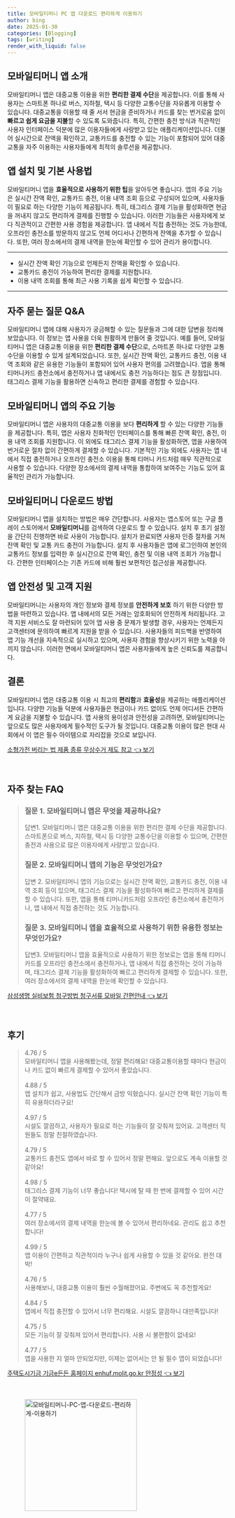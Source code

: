 ```yaml
---
title: 모바일티머니 PC 앱 다운로드 편리하게 이용하기
author: bing
date: 2025-01-30
categories: [Blogging]
tags: [writing]
render_with_liquid: false
---
```



<h2 id='모바일티머니_앱_소개'>모바일티머니 앱 소개</h2>

<p>모바일티머니 앱은 대중교통 이용을 위한 <b>편리한 결제 수단</b>을 제공합니다. 이를 통해 사용자는 스마트폰 하나로 버스, 지하철, 택시 등 다양한 교통수단을 자유롭게 이용할 수 있습니다. 대중교통을 이용할 때 줄 서서 현금을 준비하거나 카드를 찾는 번거로움 없이 <b>빠르고 쉽게 요금을 지불</b>할 수 있도록 도와줍니다. 특히, 간편한 충전 방식과 직관적인 사용자 인터페이스 덕분에 많은 이용자들에게 사랑받고 있는 애플리케이션입니다. 더불어 실시간으로 잔액을 확인하고, 교통카드를 충전할 수 있는 기능이 포함되어 있어 대중교통을 자주 이용하는 사용자들에게 최적의 솔루션을 제공합니다.</p>

<h2 id='앱_설치와_기본_사용법'>앱 설치 및 기본 사용법</h2>

<p>모바일티머니 앱을 <b>효율적으로 사용하기 위한 팁</b>을 알아두면 좋습니다. 앱의 주요 기능은 실시간 잔액 확인, 교통카드 충전, 이용 내역 조회 등으로 구성되어 있으며, 사용자들이 필요로 하는 다양한 기능이 제공됩니다. 특히, 태그리스 결제 기능을 활성화하면 현금을 꺼내지 않고도 편리하게 결제를 진행할 수 있습니다. 이러한 기능들은 사용자에게 보다 직관적이고 간편한 사용 경험을 제공합니다. 앱 내에서 직접 충전하는 것도 가능한데, 오프라인 충전소를 방문하지 않고도 언제 어디서나 간편하게 잔액을 추가할 수 있습니다. 또한, 여러 장소에서의 결제 내역을 한눈에 확인할 수 있어 관리가 용이합니다.</p>

<hr />

<ul>
    <li>실시간 잔액 확인 기능으로 언제든지 잔액을 확인할 수 있습니다.</li>
    <li>교통카드 충전이 가능하여 편리한 결제를 지원합니다.</li>
    <li>이용 내역 조회를 통해 최근 사용 기록을 쉽게 확인할 수 있습니다.</li>
</ul>

<hr />

<h2 id='자주_묻는_질문'>자주 묻는 질문 Q&A</h2>

<p>모바일티머니 앱에 대해 사용자가 궁금해할 수 있는 질문들과 그에 대한 답변을 정리해 보았습니다. 이 정보는 앱 사용을 더욱 원활하게 만들어 줄 것입니다. 예를 들어, 모바일티머니 앱은 대중교통 이용을 위한 <b>편리한 결제 수단</b>으로, 스마트폰 하나로 다양한 교통수단을 이용할 수 있게 설계되었습니다. 또한, 실시간 잔액 확인, 교통카드 충전, 이용 내역 조회와 같은 유용한 기능들이 포함되어 있어 사용자 편의를 고려했습니다. 앱을 통해 티머니카드 충전소에서 충전하거나 앱 내에서도 충전 가능하다는 점도 큰 장점입니다. 태그리스 결제 기능을 활용하면 신속하고 편리한 결제를 경험할 수 있습니다.</p>

<h2 id='앱_기능_상세'>모바일티머니 앱의 주요 기능</h2>

<p>모바일티머니 앱은 사용자의 대중교통 이용을 보다 <b>편리하게</b> 할 수 있는 다양한 기능들을 제공합니다. 특히, 앱은 사용자 친화적인 인터페이스를 통해 빠른 잔액 확인, 충전, 이용 내역 조회를 지원합니다. 이 외에도 태그리스 결제 기능을 활성화하면, 앱을 사용하여 번거로운 절차 없이 간편하게 결제할 수 있습니다. 기본적인 기능 외에도 사용자는 앱 내에서 직접 충전하거나 오프라인 충전소 이용을 통해 티머니 카드처럼 매우 직관적으로 사용할 수 있습니다. 다양한 장소에서의 결제 내역을 통합하여 보여주는 기능도 있어 효율적인 관리가 가능합니다.</p>

<h2 id='앱_다운로드_방법'>모바일티머니 다운로드 방법</h2>

<p>모바일티머니 앱을 설치하는 방법은 매우 간단합니다. 사용자는 앱스토어 또는 구글 플레이 스토어에서 <b>모바일티머니</b>를 검색하여 다운로드 할 수 있습니다. 설치 후 초기 설정을 간단히 진행하면 바로 사용이 가능합니다. 설치가 완료되면 사용자 인증 절차를 거쳐 잔액 확인 및 교통 카드 충전이 가능합니다. 설치 후 사용자들은 앱에 로그인하여 본인의 교통카드 정보를 입력한 후 실시간으로 잔액 확인, 충전 및 이용 내역 조회가 가능합니다. 간편한 인터페이스는 기존 카드에 비해 훨씬 보편적인 접근성을 제공합니다.</p>

<h2 id='앱_안전성_및_고객지원'>앱 안전성 및 고객 지원</h2>

<p>모바일티머니는 사용자의 개인 정보와 결제 정보를 <b>안전하게 보호</b> 하기 위한 다양한 방법을 마련하고 있습니다. 앱 내에서의 모든 거래는 암호화되어 안전하게 처리됩니다. 고객 지원 서비스도 잘 마련되어 있어 앱 사용 중 문제가 발생할 경우, 사용자는 언제든지 고객센터에 문의하여 빠르게 지원을 받을 수 있습니다. 사용자들의 피드백을 반영하여 앱 기능 개선을 지속적으로 실시하고 있으며, 사용자 경험을 향상시키기 위한 노력을 아끼지 않습니다. 이러한 면에서 모바일티머니 앱은 사용자들에게 높은 신뢰도를 제공합니다.</p>

<h2 id='결론'>결론</h2>

<p>모바일티머니 앱은 대중교통 이용 시 최고의 <b>편리함</b>과 <b>효율성</b>을 제공하는 애플리케이션입니다. 다양한 기능들 덕분에 사용자들은 현금이나 카드 없이도 언제 어디서든 간편하게 요금을 지불할 수 있습니다. 앱 사용의 용이성과 안전성을 고려하면, 모바일티머니는 앞으로도 많은 사용자에게 필수적인 도구가 될 것입니다. 대중교통 이용이 많은 현대 사회에서 이 앱은 필수 아이템으로 자리잡을 것으로 보입니다.</p>


<p><a class="click-button" title="소형가전 버리는 법 제품 종류 무상수거 제도 참고" href="https://somered.github.io/posts/%EC%86%8C%ED%98%95%EA%B0%80%EC%A0%84-%EB%B2%84%EB%A6%AC%EB%8A%94-%EB%B2%95-%EC%A0%9C%ED%92%88-%EC%A2%85%EB%A5%98-%EB%AC%B4%EC%83%81%EC%88%98%EA%B1%B0-%EC%A0%9C%EB%8F%84-%EC%B0%B8%EA%B3%A0/" rel="dofollow">소형가전 버리는 법 제품 종류 무상수거 제도 참고 👈 보기</a></p><br>
<h2 id='자주_찾는_FAQ'>자주 찾는 FAQ</h2>
<div itemscope="" itemtype="https://schema.org/FAQPage"> 
<blockquote> 
<div itemscope="" itemprop="mainEntity" itemtype="https://schema.org/Question"> 
<h3 itemprop="name">질문 1. 모바일티머니 앱은 무엇을 제공하나요?</h3> 
<div itemscope="" itemprop="acceptedAnswer" itemtype="https://schema.org/Answer"> 
<span itemprop="text"> 
<p>답변1. 모바일티머니 앱은 대중교통 이용을 위한 편리한 결제 수단을 제공합니다. 스마트폰으로 버스, 지하철, 택시 등 다양한 교통수단을 이용할 수 있으며, 간편한 충전과 사용으로 많은 이용자에게 사랑받고 있습니다.</p> 
</span> 
</div> 
</div> 
<div itemscope="" itemprop="mainEntity" itemtype="https://schema.org/Question"> 
<h3 itemprop="name">질문 2. 모바일티머니 앱의 기능은 무엇인가요?</h3> 
<div itemscope="" itemprop="acceptedAnswer" itemtype="https://schema.org/Answer"> 
<span itemprop="text"> 
<p>답변 2. 모바일티머니 앱의 기능으로는 실시간 잔액 확인, 교통카드 충전, 이용 내역 조회 등이 있으며, 태그리스 결제 기능을 활성화하여 빠르고 편리하게 결제를 할 수 있습니다. 또한, 앱을 통해 티머니카드처럼 오프라인 충전소에서 충전하거나, 앱 내에서 직접 충전하는 것도 가능합니다.</p> 
</span> 
</div> 
</div> 
<div itemscope="" itemprop="mainEntity" itemtype="https://schema.org/Question"> 
<h3 itemprop="name">질문 3. 모바일티머니 앱을 효율적으로 사용하기 위한 유용한 정보는 무엇인가요?</h3> 
<div itemscope="" itemprop="acceptedAnswer" itemtype="https://schema.org/Answer"> 
<span itemprop="text"> 
<p>답변3. 모바일티머니 앱을 효율적으로 사용하기 위한 정보로는 앱을 통해 티머니카드를 오프라인 충전소에서 충전하거나, 앱 내에서 직접 충전하는 것이 가능하며, 태그리스 결제 기능을 활성화하여 빠르고 편리하게 결제할 수 있습니다. 또한, 여러 장소에서의 결제 내역을 한눈에 확인할 수 있습니다.</p> 
</span> 
</div> 
</div> 
</blockquote> 
</div>
<p><a class="click-button" title="삼성생명 실비보험 청구방법 청구서류 모바일 간편안내" href="https://somered.github.io/posts/%EC%82%BC%EC%84%B1%EC%83%9D%EB%AA%85-%EC%8B%A4%EB%B9%84%EB%B3%B4%ED%97%98-%EC%B2%AD%EA%B5%AC%EB%B0%A9%EB%B2%95-%EC%B2%AD%EA%B5%AC%EC%84%9C%EB%A5%98-%EB%AA%A8%EB%B0%94%EC%9D%BC-%EA%B0%84%ED%8E%B8%EC%95%88%EB%82%B4/" rel="dofollow">삼성생명 실비보험 청구방법 청구서류 모바일 간편안내 👈 보기</a></p><br>
<h2 id='후기'>후기</h2>
<div itemscope itemtype="https://schema.org/Product">
  <blockquote>
  <div itemprop="review" itemscope itemtype="https://schema.org/Review">
      <div itemprop="reviewRating" itemscope itemtype="https://schema.org/Rating"> <span itemprop="ratingValue">4.76</span> / <span itemprop="bestRating">5</span> </div>
      <span itemprop="reviewBody">모바일티머니 앱을 사용해봤는데, 정말 편리해요! 대중교통이용할 때마다 현금이나 카드 없이 빠르게 결제할 수 있어서 좋았습니다.</span>
  </div>
  <br>
  <div itemprop="review" itemscope itemtype="https://schema.org/Review">
      <div itemprop="reviewRating" itemscope itemtype="https://schema.org/Rating"> <span itemprop="ratingValue">4.88</span> / <span itemprop="bestRating">5</span> </div>
      <span itemprop="reviewBody">앱 설치가 쉽고, 사용법도 간단해서 금방 익혔습니다. 실시간 잔액 확인 기능이 특히 유용하더라구요!</span>
  </div>
  <br>
  <div itemprop="review" itemscope itemtype="https://schema.org/Review">
      <div itemprop="reviewRating" itemscope itemtype="https://schema.org/Rating"> <span itemprop="ratingValue">4.97</span> / <span itemprop="bestRating">5</span> </div>
      <span itemprop="reviewBody">시설도 깔끔하고, 사용자가 필요로 하는 기능들이 잘 갖춰져 있어요. 고객센터 직원들도 정말 친절하였습니다.</span>
  </div>
  <br>
  <div itemprop="review" itemscope itemtype="https://schema.org/Review">
      <div itemprop="reviewRating" itemscope itemtype="https://schema.org/Rating"> <span itemprop="ratingValue">4.79</span> / <span itemprop="bestRating">5</span> </div>
      <span itemprop="reviewBody">교통카드 충전도 앱에서 바로 할 수 있어서 정말 편해요. 앞으로도 계속 이용할 것 같아요!</span>
  </div>
  <br>
  <div itemprop="review" itemscope itemtype="https://schema.org/Review">
      <div itemprop="reviewRating" itemscope itemtype="https://schema.org/Rating"> <span itemprop="ratingValue">4.98</span> / <span itemprop="bestRating">5</span> </div>
      <span itemprop="reviewBody">태그리스 결제 기능이 너무 좋습니다! 택시에 탈 때 한 번에 결제할 수 있어 시간이 절약돼요.</span>
  </div>
  <br>
  <div itemprop="review" itemscope itemtype="https://schema.org/Review">
      <div itemprop="reviewRating" itemscope itemtype="https://schema.org/Rating"> <span itemprop="ratingValue">4.77</span> / <span itemprop="bestRating">5</span> </div>
      <span itemprop="reviewBody">여러 장소에서의 결제 내역을 한눈에 볼 수 있어서 편리하네요. 관리도 쉽고 추천합니다!</span>
  </div>
  <br>
  <div itemprop="review" itemscope itemtype="https://schema.org/Review">
      <div itemprop="reviewRating" itemscope itemtype="https://schema.org/Rating"> <span itemprop="ratingValue">4.99</span> / <span itemprop="bestRating">5</span> </div>
      <span itemprop="reviewBody">앱 이용이 간편하고 직관적이라 누구나 쉽게 사용할 수 있을 것 같아요. 완전 대박!</span>
  </div>
  <br>
  <div itemprop="review" itemscope itemtype="https://schema.org/Review">
      <div itemprop="reviewRating" itemscope itemtype="https://schema.org/Rating"> <span itemprop="ratingValue">4.76</span> / <span itemprop="bestRating">5</span> </div>
      <span itemprop="reviewBody">사용해보니, 대중교통 이용이 훨씬 수월해졌어요. 주변에도 꼭 추천할게요!</span>
  </div>
  <br>
  <div itemprop="review" itemscope itemtype="https://schema.org/Review">
      <div itemprop="reviewRating" itemscope itemtype="https://schema.org/Rating"> <span itemprop="ratingValue">4.84</span> / <span itemprop="bestRating">5</span> </div>
      <span itemprop="reviewBody">앱에서 직접 충전할 수 있어서 너무 편리해요. 시설도 깔끔하니 대만족입니다!</span>
  </div>
  <br>
  <div itemprop="review" itemscope itemtype="https://schema.org/Review">
      <div itemprop="reviewRating" itemscope itemtype="https://schema.org/Rating"> <span itemprop="ratingValue">4.75</span> / <span itemprop="bestRating">5</span> </div>
      <span itemprop="reviewBody">모든 기능이 잘 갖춰져 있어서 편리합니다. 사용 시 불편함이 없네요!</span>
  </div>
  <br>
  <div itemprop="review" itemscope itemtype="https://schema.org/Review">
      <div itemprop="reviewRating" itemscope itemtype="https://schema.org/Rating"> <span itemprop="ratingValue">4.77</span> / <span itemprop="bestRating">5</span> </div>
      <span itemprop="reviewBody">앱을 사용한 지 얼마 안되었지만, 이제는 없어서는 안 될 필수 앱이 되었습니다!</span>
  </div>
  </blockquote>
</div>
<p><a class="click-button" title="주택도시기금 기금e든든 홈페이지 enhuf.molit.go.kr 안정성" href="https://somered.github.io/posts/%EC%A3%BC%ED%83%9D%EB%8F%84%EC%8B%9C%EA%B8%B0%EA%B8%88-%EA%B8%B0%EA%B8%88e%EB%93%A0%EB%93%A0-%ED%99%88%ED%8E%98%EC%9D%B4%EC%A7%80-enhuf.molit.go.kr-%EC%95%88%EC%A0%95%EC%84%B1/" rel="dofollow">주택도시기금 기금e든든 홈페이지 enhuf.molit.go.kr 안정성 👈 보기</a></p><br>
<figure class="image"><img src="https://somered.github.io/assets/img/thumbnail/모바일티머니-PC-앱-다운로드-편리하게-이용하기.webp" alt="모바일티머니-PC-앱-다운로드-편리하게-이용하기" width="256" height="256"></figure>